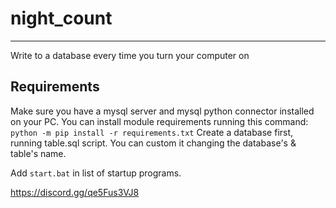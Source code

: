 # night_count

---------------
Write to a database every time you turn your computer on

## Requirements
Make sure you have a mysql server and mysql python connector installed on your PC.
You can install module requirements running this command: `python -m pip install -r requirements.txt`
Create a database first, running table.sql script. You can custom it changing the database's & 
table's name.

Add `start.bat` in list of startup programs.

https://discord.gg/qe5Fus3VJ8
